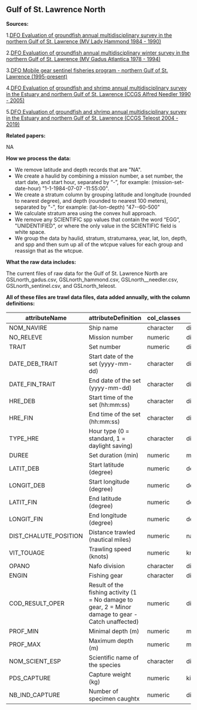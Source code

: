 
Gulf of St. Lawrence North
-------------------------------

**Sources:** 

1.[DFO Evaluation of groundfish annual multidisciplinary survey in the northern Gulf of St. Lawrence (MV Lady Hammond 1984 - 1990)](https://open.canada.ca/data/en/dataset/86a9d0b0-fcce-48ed-a124-68061d7b7553)

2.[DFO Evaluation of groundfish annual multidisciplinary winter survey in the northern Gulf of St. Lawrence (MV Gadus Atlantica 1978 - 1994)](https://open.canada.ca/data/en/dataset/4bbd03ce-ae48-4aaa-97ac-5594c2a3a6c2)

3.[DFO Mobile gear sentinel fisheries program - northern Gulf of St. Lawrence (1995-present)](https://open.canada.ca/data/en/dataset/929fe07f-ab8e-4b3c-8ee3-1aa7a9ea0b1a)

4.[DFO Evaluation of groundfish and shrimp annual multidisciplinary survey in the Estuary and northern Gulf of St. Lawrence (CCGS Alfred Needler 1990 - 2005)](https://open.canada.ca/data/en/dataset/4eaac443-24a8-4b37-9178-d7cce4eb7c7b)

5.[DFO Evaluation of groundfish and shrimp annual multidisciplinary survey in the Estuary and northern Gulf of St. Lawrence (CCGS Teleost 2004 - 2019)](https://open.canada.ca/data/en/dataset/40381c35-4849-4f17-a8f3-707aa6a53a9d)

**Related papers:** 

NA

**How we process the data:**

- We remove latitude and depth records that are "NA". 
- We create a haulid by combining a mission number, a set number, the start date, and start hour, separated by “-”, for example: (mission-set-date-hour) "1-1-1984-07-07 -11:55:00".
- We create a stratum column by grouping latitude and longitude (rounded to nearest degree), and depth (rounded to nearest 100 meters), separated by "-", for example: (lat-lon-depth) "47--60-500"
- We calculate stratum area using the convex hull approach.
- We remove any SCIENTIFIC spp values that contain the word “EGG”, "UNIDENTIFIED", or where the only value in the SCIENTIFIC field is white space.
- We group the data by haulid, stratum, stratumarea, year, lat, lon, depth, and spp and then sum up all of the wtcpue values for each group and reassign that as the wtcpue.

**What the raw data includes:**

The current files of raw data for the Gulf of St. Lawrence North are GSLnorth_gadus.csv, GSLnorth_hammond.csv, GSLnorth__needler.csv, GSLnorth_sentinel.csv, and GSLnorth_teleost.

**All of these files are trawl data files, data added annually, with the column definitions:**

| attributeName                  | attributeDefinition   | col_classes             | unit |       
|--------------------------|----------------|----------------------------|-----------------------------------------------------------|
|NOM_NAVIRE	|Ship name|character |dimensionless
|NO_RELEVE	|	Mission number|numeric	|dimensionless
|TRAIT	|	Set number|numeric	|dimensionless
|DATE_DEB_TRAIT	|	Start date of the set (yyyy-mm-dd)|character |dimensionless
|DATE_FIN_TRAIT	|	End date of the set (yyyy-mm-dd)|character |dimensionless
|HRE_DEB	|Start time of the set (hh:mm:ss)|character |dimensionless
|HRE_FIN	|	End time of the set (hh:mm:ss)|character |dimensionless
|TYPE_HRE	|	Hour type (0 = standard, 1 = daylight saving)|character |dimensionless
|DUREE	|	Set duration (min)|numeric	|minute
|LATIT_DEB	|Start latitude (degree)|	numeric	|degree
|LONGIT_DEB	|Start longitude (degree)|	numeric	|degree
|LATIT_FIN	|End latitude (degree)|	numeric	|degree
|LONGIT_FIN	|	End longitude (degree)|	numeric	|degree
|DIST_CHALUTE_POSITION	|	Distance trawled (nautical miles)|numeric	|nautical miles
|VIT_TOUAGE	|	Trawling speed (knots)|numeric	|knots
|OPANO	|	Nafo division|character |dimensionless
|ENGIN	|	Fishing gear|character |dimensionless
|COD_RESULT_OPER	|Result of the fishing activity (1 = No damage to gear, 2 = Minor damage to gear - Catch unaffected)|numeric	|dimensionless
|PROF_MIN	|	Minimal depth (m)|numeric	|meters
|PROF_MAX	|	Maximum depth (m)|numeric	|meters
|NOM_SCIENT_ESP	|	Scientific name of the species |character |dimensionless
|PDS_CAPTURE	|Capture weight (kg)|numeric	|kilograms
|NB_IND_CAPTURE	|Number of specimen caughtx|numeric	|dimensionless


